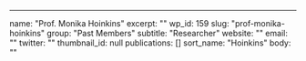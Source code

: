 ---
  name: "Prof. Monika Hoinkins"
  excerpt: ""
  wp_id: 159
  slug: "prof-monika-hoinkins"
  group: "Past Members"
  subtitle: "Researcher"
  website: ""
  email: ""
  twitter: ""
  thumbnail_id: null
  publications: []
  sort_name: "Hoinkins"
  body: ""

